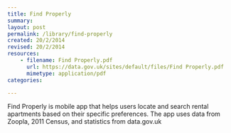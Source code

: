 ```yaml
---
title: Find Properly
summary: 
layout: post
permalink: /library/find-properly
created: 20/2/2014
revised: 20/2/2014
resources:
    - filename: Find Properly.pdf
      url: https://data.gov.uk/sites/default/files/Find Properly.pdf
      mimetype: application/pdf
categories:

---
```


<p>Find Properly is mobile app that helps users locate and search rental apartments based on their specific preferences. The app uses data from Zoopla, 2011 Census, and statistics from data.gov.uk </p>
